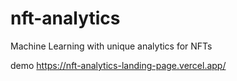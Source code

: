 # nft-analytics
Machine Learning with unique analytics for NFTs

demo https://nft-analytics-landing-page.vercel.app/
